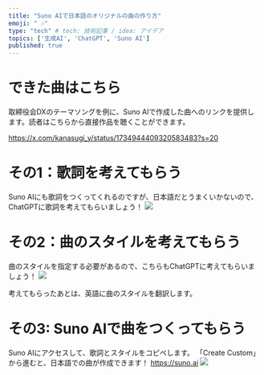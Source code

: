 ```yaml
---
title: "Suno AIで日本語のオリジナルの曲の作り方"
emoji: " 🎶"
type: "tech" # tech: 技術記事 / idea: アイデア
topics: ['生成AI', 'ChatGPT', 'Suno AI']
published: true
---
```


# できた曲はこちら
取締役会DXのテーマソングを例に、Suno AIで作成した曲へのリンクを提供します。読者はこちらから直接作品を聴くことができます。

https://x.com/kanasugi_y/status/1734944409320583483?s=20

# その1：歌詞を考えてもらう
Suno AIにも歌詞をつくってくれるのですが、日本語だとうまくいかないので、ChatGPTに歌詞を考えてもらいましょう！
![](https://storage.googleapis.com/zenn-user-upload/77a8bad33ad7-20231213.jpeg)


# その2：曲のスタイルを考えてもらう
曲のスタイルを指定する必要があるので、こちらもChatGPTに考えてもらいましょう！
![](https://storage.googleapis.com/zenn-user-upload/77a8bad33ad7-20231213.jpeg)

考えてもらったあとは、英語に曲のスタイルを翻訳します。


# その3: Suno AIで曲をつくってもらう
Suno AIにアクセスして、歌詞とスタイルをコピペします。
「Create Custom」から進むと、日本語での曲が作成できます！
https://suno.ai
![](https://storage.googleapis.com/zenn-user-upload/781665ce8ff2-20231213.jpeg)
